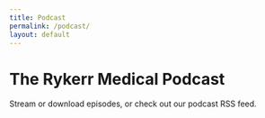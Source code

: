 ```yaml
---
title: Podcast
permalink: /podcast/
layout: default
---
```


# The Rykerr Medical Podcast

Stream or download episodes, or check out our podcast RSS feed.

